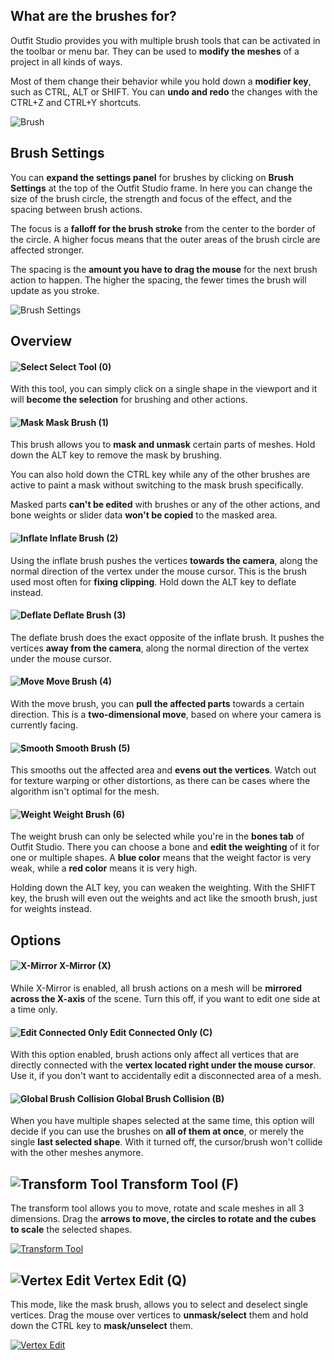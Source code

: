 ## What are the brushes for?
Outfit Studio provides you with multiple brush tools that can be activated in the toolbar or menu bar. They can be used to **modify the meshes** of a project in all kinds of ways.

Most of them change their behavior while you hold down a **modifier key**, such as CTRL, ALT or SHIFT. You can **undo and redo** the changes with the CTRL+Z and CTRL+Y shortcuts.

![Brush](http://i.imgur.com/x9hrFQn.png)

## Brush Settings
You can **expand the settings panel** for brushes by clicking on **Brush Settings** at the top of the Outfit Studio frame. In here you can change the size of the brush circle, the strength and focus of the effect, and the spacing between brush actions.

The focus is a **falloff for the brush stroke** from the center to the border of the circle. A higher focus means that the outer areas of the brush circle are affected stronger.

The spacing is the **amount you have to drag the mouse** for the next brush action to happen. The higher the spacing, the fewer times the brush will update as you stroke.

![Brush Settings](http://i.imgur.com/fvrGByZ.png)

## Overview
#### ![Select](http://i.imgur.com/PnMwovk.png) Select Tool (0)
With this tool, you can simply click on a single shape in the viewport and it will **become the selection** for brushing and other actions.

#### ![Mask](http://i.imgur.com/vktbaTu.png) Mask Brush (1)
This brush allows you to **mask and unmask** certain parts of meshes. Hold down the ALT key to remove the mask by brushing.

You can also hold down the CTRL key while any of the other brushes are active to paint a mask without switching to the mask brush specifically.

Masked parts **can't be edited** with brushes or any of the other actions, and bone weights or slider data **won't be copied** to the masked area.

#### ![Inflate](http://i.imgur.com/38zarFZ.png) Inflate Brush (2)
Using the inflate brush pushes the vertices **towards the camera**, along the normal direction of the vertex under the mouse cursor. This is the brush used most often for **fixing clipping**. Hold down the ALT key to deflate instead.

#### ![Deflate](http://i.imgur.com/Zw3NA2b.png) Deflate Brush (3)
The deflate brush does the exact opposite of the inflate brush. It pushes the vertices **away from the camera**, along the normal direction of the vertex under the mouse cursor.

#### ![Move](http://i.imgur.com/qZ5i0mo.png) Move Brush (4)
With the move brush, you can **pull the affected parts** towards a certain direction. This is a **two-dimensional move**, based on where your camera is currently facing.

#### ![Smooth](http://i.imgur.com/LeSgjbh.png) Smooth Brush (5)
This smooths out the affected area and **evens out the vertices**. Watch out for texture warping or other distortions, as there can be cases where the algorithm isn't optimal for the mesh.

#### ![Weight](http://i.imgur.com/MFqYed2.png) Weight Brush (6)
The weight brush can only be selected while you're in the **bones tab** of Outfit Studio. There you can choose a bone and **edit the weighting** of it for one or multiple shapes. A **blue color** means that the weight factor is very weak, while a **red color** means it is very high.

Holding down the ALT key, you can weaken the weighting. With the SHIFT key, the brush will even out the weights and act like the smooth brush, just for weights instead.

## Options
#### ![X-Mirror](http://i.imgur.com/Lqe91Uj.png) X-Mirror (X)
While X-Mirror is enabled, all brush actions on a mesh will be **mirrored across the X-axis** of the scene. Turn this off, if you want to edit one side at a time only.

#### ![Edit Connected Only](http://i.imgur.com/P9iQS96.png) Edit Connected Only (C)
With this option enabled, brush actions only affect all vertices that are directly connected with the **vertex located right under the mouse cursor**. Use it, if you don't want to accidentally edit a disconnected area of a mesh.

#### ![Global Brush Collision](http://i.imgur.com/czoL9zQ.png) Global Brush Collision (B)
When you have multiple shapes selected at the same time, this option will decide if you can use the brushes on **all of them at once**, or merely the single **last selected shape**. With it turned off, the cursor/brush won't collide with the other meshes anymore.

## ![Transform Tool](http://i.imgur.com/PiYJAb4.png) Transform Tool (F)
The transform tool allows you to move, rotate and scale meshes in all 3 dimensions. Drag the **arrows to move, the circles to rotate and the cubes to scale** the selected shapes.

[![Transform Tool](http://i.imgur.com/rl3KvqBb.png)](http://i.imgur.com/rl3KvqB.png)

## ![Vertex Edit](http://i.imgur.com/qiGhRPw.png) Vertex Edit (Q)
This mode, like the mask brush, allows you to select and deselect single vertices. Drag the mouse over vertices to **unmask/select** them and hold down the CTRL key to **mask/unselect** them.

[![Vertex Edit](http://i.imgur.com/JUticrPb.png)](http://i.imgur.com/JUticrP.png)